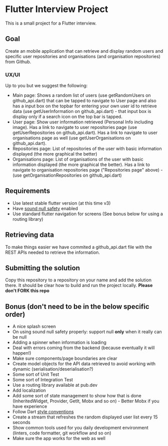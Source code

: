 # Flutter Interview Project

This is a small project for a Flutter interview.

## Goal

Create an mobile application that can retrieve and display random users and specific user repositories and organisations (and organisation repositories) from Github.

### UX/UI

Up to you but we suggest the following:

- Main page: Shows a random list of users (use getRandomUsers on github_api.dart) that can be tapped to navigate to User page and also has a input box on the topbar for entering your own user id to retrieve data (use getUserInformation on github_api.dart) - that input box is display only if a search icon on the top bar is tapped.
- User page: Show user information retrieved (Personal Info including image). Has a link to navigate to user repositories page (use getUserRepositories on github_api.dart). Has a link to navigate to user organisations page as well (use getUserOrganisations on github_api.dart).
- Repositories page: List of repositories of the user with basic information displayed (the more graphical the better)
- Organisations page: List of organisations of the user with basic information displayed (the more graphical the better). Has a link to navigate to organisation repositories page ("Repositories page" above) - (use getOrganisationRepositories on github_api.dart)

## Requirements

- Use latest stable flutter version (at this time v3)
- Have [sound null safety](https://dart.dev/null-safety) enabled
- Use standard flutter navigation for screens (See bonus below for using a routing library)

## Retrieving data

To make things easier we have commited a github_api.dart file with the REST APIs needed to retrieve the information.

## Submitting the solution

Copy this repository to a repository on your name and add the solution there. It should be clear how to build and run the project locally. **Please don't FORK this repo**

## Bonus (don't need to be in the below specific order)

- A nice splash screen
- On using sound null safety properly: support null **only** when it really can be null
- Adding a spinner when information is loading
- Deal with errors coming from the backend (because eventually it will happen!)
- Make sure components/page boundaries are clear
- Create model objects for the API data retrieved to avoid working with dynamic (serialisation/deserialisation?)
- Some sort of Unit Test
- Some sort of Integration Test
- Use a routing library available at pub.dev
- Add localization
- Add some sort of state management to show how that is done (InheritedWidget, Provider, GetIt, Mobx and so on) - Better Mobx if you have experience
- Follow Dart [style conventions](https://dart.dev/guides/language/effective-dart/style)
- Create a stream that refreshes the random displayed user list every 15 seconds
- Show common tools used for you daily development environment (linters, code formatter, git workflow and so on)
- Make sure the app works for the web as well
